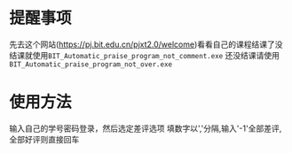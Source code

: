 # 提醒事项
先去这个网站(https://pj.bit.edu.cn/pjxt2.0/welcome)看看自己的课程结课了没
结课就使用`BIT_Automatic_praise_program_not_comment.exe`
还没结课请使用`BIT_Automatic_praise_program_not_over.exe`
# 使用方法
输入自己的学号密码登录，然后选定差评选项
填数字以','分隔,输入'-1'全部差评,全部好评则直接回车

